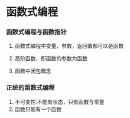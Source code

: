 # 函数式编程

### 函数式编程与函数指针

1. 函数式编程中变量，参数，返回值都可以是函数

2. 高阶函数，即函数的参数为函数

3. 函数中闭包概念 
### 正统的函数式编程
1. 不可变性:不能有状态，只有函数与常量
2. 函数只能有一个函数
### 